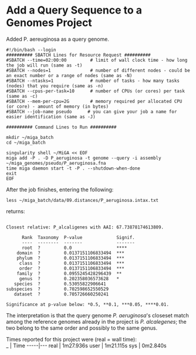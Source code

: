 # Add a Query Sequence to a Genomes Project

Added P. aereuginosa as a query genome.


```
#!/bin/bash --login
########## SBATCH Lines for Resource Request ##########
#SBATCH --time=02:00:00         # limit of wall clock time - how long the job will run (same as -t)
#SBATCH --nodes=1               # number of different nodes - could be an exact number or a range of nodes (same as -N)
#SBATCH --ntasks=1              # number of tasks - how many tasks (nodes) that you require (same as -n)
#SBATCH --cpus-per-task=10      # number of CPUs (or cores) per task (same as -c)
#SBATCH --mem-per-cpu=2G        # memory required per allocated CPU (or core) - amount of memory (in bytes)
#SBATCH --job-name pseudo      # you can give your job a name for easier identification (same as -J)

########## Command Lines to Run ##########

mkdir ~/miga_batch
cd ~/miga_batch

singularity shell ~/MiGA << EOF
miga add -P . -D P_aeruginosa -t genome --query -i assembly ~/miga_genomes/pseudo/P_aeruginosa.fna
time miga daemon start -t -P . --shutdown-when-done
exit
EOF
```

After the job finishes, entering the following:
```
less ~/miga_batch/data/09.distances/P_aeruginosa.intax.txt
```
returns:
```

Closest relative: P_alcaligenes with AAI: 67.73878174613809.

      Rank  Taxonomy  P-value             Signif.
      ----  --------  -------             -------
      root  ?         0.0                 ****
    domain  ?         0.0137151106833494  ***
    phylum  ?         0.0137151106833494  ***
     class  ?         0.0137151106833494  ***
     order  ?         0.0137151106833494  ***
    family  ?         0.0955245428296439  **
     genus  ?         0.202358036573628   *
   species  ?         0.53055822906641
subspecies  ?         0.702598652550529
   dataset  ?         0.705726660250241

Significance at p-value below: *0.5, **0.1, ***0.05, ****0.01.
```
The interpretation is that the query genome *P. aeruginosa*'s closeset match among the reference genomes already in the project is *P. alcalegenes*; the two belong to the same order and possibly to the same genus.  

Times reported for this project were (real = wall time):  
 _   | Time
-----|---
real | 1m27.936s
user | 1m21.115s
sys  | 0m2.840s
